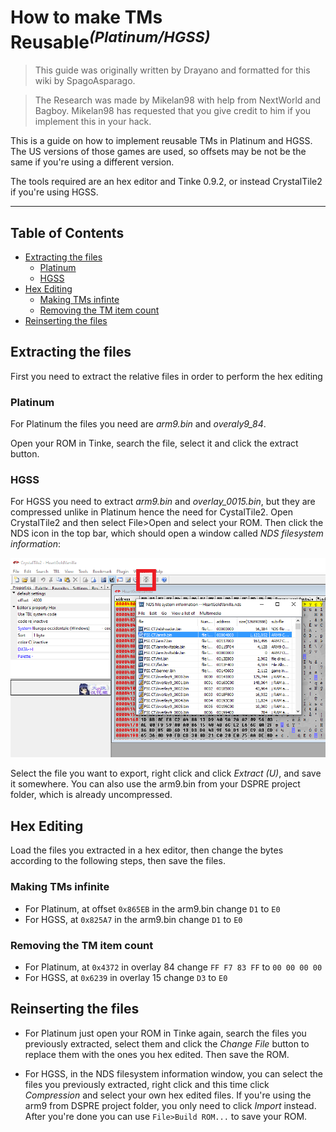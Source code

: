 # How to make TMs Reusable<sup>*(Platinum/HGSS)*</sup>

>This guide was originally written by Drayano and formatted for this wiki by SpagoAsparago.

> The Research was made by Mikelan98 with help from NextWorld and Bagboy.
Mikelan98 has requested that you give credit to him if you implement this in your hack.

This is a guide on how to implement reusable TMs in Platinum and HGSS. The US versions of those games are used, so offsets may be not be the same if you're using a different version.

The tools required are an hex editor and Tinke 0.9.2, or instead CrystalTile2 if you're using HGSS.

--- 
## Table of Contents
* [Extracting the files](#section)
  * [Platinum](#subsection-1)
  * [HGSS](#subsection-2)
* [Hex Editing](#section-2)
  * [Making TMs infinte](#subsection-1)
  * [Removing the TM item count](#subsection-2)
* [Reinserting the files](#section-3)

## Extracting the files
First you need to extract the relative files in order to perform the hex editing
### Platinum
For Platinum the files you need are *arm9.bin* and *overaly9_84*.

Open your ROM in Tinke, search the file, select it and click the extract button.

### HGSS
For HGSS you need to extract *arm9.bin* and *overlay_0015.bin*, but they are compressed unlike in Platinum hence the need for CystalTile2.
Open CrystalTile2 and then select File>Open and select your ROM. Then click the NDS icon in the top bar, which should open a window called *NDS filesystem information*:

![](resources/pt_hgss-reusabletms/tms_ct2screen.PNG)

Select the file you want to export, right click and click *Extract (U)*, and save it somewhere.
You can also use the arm9.bin from your DSPRE project folder, which is already uncompressed.


## Hex Editing

Load the files you extracted in a hex editor, then change the bytes according to the following steps, then save the files.

### Making TMs infinite

* For Platinum, at offset `0x865EB` in the arm9.bin change `D1` to `E0`
* For HGSS, at `0x825A7` in the arm9.bin change `D1` to `E0` 

### Removing the TM item count

* For Platinum, at `0x4372` in overlay 84 change `FF F7 83 FF` to `00 00 00 00`
* For HGSS,  at `0x6239` in overlay 15 change `D3` to `E0`

## Reinserting the files

* For Platinum just open your ROM in Tinke again, search the files you previously extracted, select them and click the *Change File* button to replace them with the ones you hex edited. Then save the ROM.

* For HGSS, in the NDS filesystem information window, you can select the files you previously extracted, right click and this time click *Compression* and select your own hex edited files. If you're using the arm9 from DSPRE project folder, you only need to click *Import* instead. After you're done you can use `File>Build ROM...` to save your ROM.


